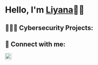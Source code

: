 <h1>Hello, I'm <a href="https://github.com/liyanahazizun">Liyana</a>👋🏼</h1>

<h2>👩🏻‍💻 Cybersecurity Projects:</a></h2>


<h2> 🔗 Connect with me:</h2>

[<img align="left" width="22px" img src="https://i.stack.imgur.com/gVE0j.png" alt="linkedin" />][linkedin]

[linkedin]: https://www.linkedin.com/in/nur-liyana-madihah-hazizun-7554b8201/
